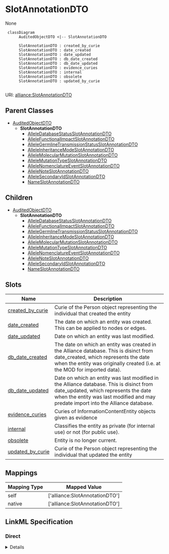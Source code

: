 # SlotAnnotationDTO

None


```mermaid
 classDiagram
      AuditedObjectDTO <|-- SlotAnnotationDTO
      
      SlotAnnotationDTO : created_by_curie
      SlotAnnotationDTO : date_created
      SlotAnnotationDTO : date_updated
      SlotAnnotationDTO : db_date_created
      SlotAnnotationDTO : db_date_updated
      SlotAnnotationDTO : evidence_curies
      SlotAnnotationDTO : internal
      SlotAnnotationDTO : obsolete
      SlotAnnotationDTO : updated_by_curie
      

```



URI: [alliance:SlotAnnotationDTO](http://alliancegenome.org/SlotAnnotationDTO)


## Parent Classes

* [AuditedObjectDTO](AuditedObjectDTO.md)
    * **SlotAnnotationDTO**
        * [AlleleDatabaseStatusSlotAnnotationDTO](AlleleDatabaseStatusSlotAnnotationDTO.md)
        * [AlleleFunctionalImpactSlotAnnotationDTO](AlleleFunctionalImpactSlotAnnotationDTO.md)
        * [AlleleGermlineTransmissionStatusSlotAnnotationDTO](AlleleGermlineTransmissionStatusSlotAnnotationDTO.md)
        * [AlleleInheritanceModeSlotAnnotationDTO](AlleleInheritanceModeSlotAnnotationDTO.md)
        * [AlleleMolecularMutationSlotAnnotationDTO](AlleleMolecularMutationSlotAnnotationDTO.md)
        * [AlleleMutationTypeSlotAnnotationDTO](AlleleMutationTypeSlotAnnotationDTO.md)
        * [AlleleNomenclatureEventSlotAnnotationDTO](AlleleNomenclatureEventSlotAnnotationDTO.md)
        * [AlleleNoteSlotAnnotationDTO](AlleleNoteSlotAnnotationDTO.md)
        * [AlleleSecondaryIdSlotAnnotationDTO](AlleleSecondaryIdSlotAnnotationDTO.md)
        * [NameSlotAnnotationDTO](NameSlotAnnotationDTO.md)





## Children

* [AuditedObjectDTO](AuditedObjectDTO.md)
    * **SlotAnnotationDTO**
        * [AlleleDatabaseStatusSlotAnnotationDTO](AlleleDatabaseStatusSlotAnnotationDTO.md)
        * [AlleleFunctionalImpactSlotAnnotationDTO](AlleleFunctionalImpactSlotAnnotationDTO.md)
        * [AlleleGermlineTransmissionStatusSlotAnnotationDTO](AlleleGermlineTransmissionStatusSlotAnnotationDTO.md)
        * [AlleleInheritanceModeSlotAnnotationDTO](AlleleInheritanceModeSlotAnnotationDTO.md)
        * [AlleleMolecularMutationSlotAnnotationDTO](AlleleMolecularMutationSlotAnnotationDTO.md)
        * [AlleleMutationTypeSlotAnnotationDTO](AlleleMutationTypeSlotAnnotationDTO.md)
        * [AlleleNomenclatureEventSlotAnnotationDTO](AlleleNomenclatureEventSlotAnnotationDTO.md)
        * [AlleleNoteSlotAnnotationDTO](AlleleNoteSlotAnnotationDTO.md)
        * [AlleleSecondaryIdSlotAnnotationDTO](AlleleSecondaryIdSlotAnnotationDTO.md)
        * [NameSlotAnnotationDTO](NameSlotAnnotationDTO.md)



## Slots

| Name | Description  |
| ---  | ---  |
| [created_by_curie](created_by_curie.md) | Curie of the Person object representing the individual that created the entity |
| [date_created](date_created.md) | The date on which an entity was created. This can be applied to nodes or edges. |
| [date_updated](date_updated.md) | Date on which an entity was last modified. |
| [db_date_created](db_date_created.md) | The date on which an entity was created in the Alliance database.  This is disinct from date_created, which represents the date when the entity was originally created (i.e. at the MOD for imported data). |
| [db_date_updated](db_date_updated.md) | Date on which an entity was last modified in the Alliance database.  This is disinct from date_updated, which represents the date when the entity was last modified and may predate import into the Alliance database. |
| [evidence_curies](evidence_curies.md) | Curies of InformationContentEntity objects given as evidence |
| [internal](internal.md) | Classifies the entity as private (for internal use) or not (for public use). |
| [obsolete](obsolete.md) | Entity is no longer current. |
| [updated_by_curie](updated_by_curie.md) | Curie of the Person object representing the individual that updated the entity |


## Mappings

| Mapping Type | Mapped Value |
| ---  | ---  |
| self | ['alliance:SlotAnnotationDTO'] |
| native | ['alliance:SlotAnnotationDTO'] |




## LinkML Specification

<!-- TODO: investigate https://stackoverflow.com/questions/37606292/how-to-create-tabbed-code-blocks-in-mkdocs-or-sphinx -->

### Direct

<details>
```yaml
name: SlotAnnotationDTO
from_schema: https://github.com/alliance-genome/agr_curation_schema/core.yaml
is_a: AuditedObjectDTO
slots:
- evidence_curies

```
</details>

### Induced

<details>
```yaml
name: SlotAnnotationDTO
from_schema: https://github.com/alliance-genome/agr_curation_schema/core.yaml
is_a: AuditedObjectDTO
attributes:
  evidence_curies:
    name: evidence_curies
    description: Curies of InformationContentEntity objects given as evidence
    from_schema: https://github.com/alliance-genome/agr_curation_schema/src/schema/reference
    multivalued: true
    alias: evidence_curies
    owner: SlotAnnotationDTO
    domain_of:
    - DiseaseAnnotationDTO
    - AlleleCellLineAssociationDTO
    - AlleleGenerationMethodAssociationDTO
    - AlleleGenomicEntityAssociationDTO
    - AlleleImageAssociationDTO
    - AlleleOriginAssociationDTO
    - NoteDTO
    - SlotAnnotationDTO
    - GenomicLocationAssociationDTO
    range: string
  created_by_curie:
    name: created_by_curie
    description: Curie of the Person object representing the individual that created
      the entity
    from_schema: https://github.com/alliance-genome/agr_curation_schema/core.yaml
    domain: AuditedObjectDTO
    alias: created_by_curie
    owner: SlotAnnotationDTO
    domain_of:
    - AuditedObjectDTO
    range: string
  date_created:
    name: date_created
    description: The date on which an entity was created. This can be applied to nodes
      or edges.
    from_schema: https://github.com/alliance-genome/agr_curation_schema/core.yaml
    aliases:
    - creation_date
    exact_mappings:
    - dct:createdOn
    - WIKIDATA_PROPERTY:P577
    alias: date_created
    owner: SlotAnnotationDTO
    domain_of:
    - AuditedObject
    - AuditedObjectDTO
    range: datetime
  updated_by_curie:
    name: updated_by_curie
    description: Curie of the Person object representing the individual that updated
      the entity
    from_schema: https://github.com/alliance-genome/agr_curation_schema/core.yaml
    domain: AuditedObjectDTO
    alias: updated_by_curie
    owner: SlotAnnotationDTO
    domain_of:
    - AuditedObjectDTO
    range: string
  date_updated:
    name: date_updated
    description: Date on which an entity was last modified.
    from_schema: https://github.com/alliance-genome/agr_curation_schema/core.yaml
    aliases:
    - date_last_modified
    alias: date_updated
    owner: SlotAnnotationDTO
    domain_of:
    - AuditedObject
    - AuditedObjectDTO
    range: datetime
  db_date_created:
    name: db_date_created
    description: The date on which an entity was created in the Alliance database.  This
      is disinct from date_created, which represents the date when the entity was
      originally created (i.e. at the MOD for imported data).
    from_schema: https://github.com/alliance-genome/agr_curation_schema/core.yaml
    alias: db_date_created
    owner: SlotAnnotationDTO
    domain_of:
    - AuditedObject
    - AuditedObjectDTO
    range: datetime
  db_date_updated:
    name: db_date_updated
    description: Date on which an entity was last modified in the Alliance database.  This
      is disinct from date_updated, which represents the date when the entity was
      last modified and may predate import into the Alliance database.
    from_schema: https://github.com/alliance-genome/agr_curation_schema/core.yaml
    alias: db_date_updated
    owner: SlotAnnotationDTO
    domain_of:
    - AuditedObject
    - AuditedObjectDTO
    range: datetime
  internal:
    name: internal
    description: Classifies the entity as private (for internal use) or not (for public
      use).
    notes:
    - Default value is true.
    from_schema: https://github.com/alliance-genome/agr_curation_schema/core.yaml
    alias: internal
    owner: SlotAnnotationDTO
    domain_of:
    - AuditedObject
    - AuditedObjectDTO
    range: boolean
    required: true
  obsolete:
    name: obsolete
    description: Entity is no longer current.
    notes:
    - Obsolete entities are preserved in the database for posterity but should not
      be publicly displayed.
    from_schema: https://github.com/alliance-genome/agr_curation_schema/core.yaml
    alias: obsolete
    owner: SlotAnnotationDTO
    domain_of:
    - AuditedObject
    - AuditedObjectDTO
    range: boolean

```
</details>